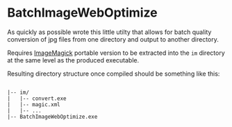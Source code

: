 # BatchImageWebOptimize
As quickly as possible wrote this little utilty that allows for batch quality conversion of jpg files from one directory and output to another directory.

Requires [ImageMagick](https://www.imagemagick.org/script/index.php) portable version to be extracted into the <code>im</code> directory at the same level as the produced executable.

Resulting directory structure once compiled should be something like this:

<pre><code>
|-- im/
|   |-- convert.exe
|   |-- magic.xml
|   |-- ...
|-- BatchImageWebOptimize.exe
</code></pre>
